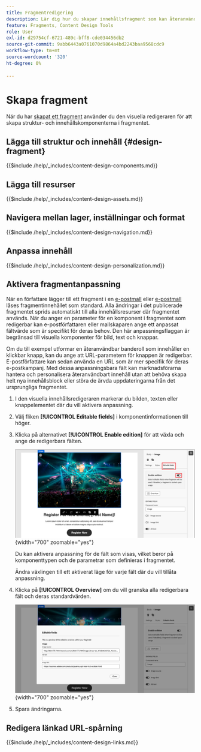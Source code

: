 ```yaml
---
title: Fragmentredigering
description: Lär dig hur du skapar innehållsfragment som kan återanvändas för e-post och malldesigner för att vara effektiv och för att upprätthålla design- och varumärkesstandarder.
feature: Fragments, Content Design Tools
role: User
exl-id: d29754cf-6721-489c-bff8-cde034456db2
source-git-commit: 9abb6443a0761070d9864a4bd2243baa9568cdc9
workflow-type: tm+mt
source-wordcount: '320'
ht-degree: 0%

---
```


# Skapa fragment

När du har [skapat ett fragment](./fragments.md#create-fragments) använder du den visuella redigeraren för att skapa struktur- och innehållskomponenterna i fragmentet.

## Lägga till struktur och innehåll {#design-fragment}

{{$include /help/_includes/content-design-components.md}}

## Lägga till resurser

{{$include /help/_includes/content-design-assets.md}}

## Navigera mellan lager, inställningar och format

{{$include /help/_includes/content-design-navigation.md}}

## Anpassa innehåll

{{$include /help/_includes/content-design-personalization.md}}

## Aktivera fragmentanpassning

När en författare lägger till ett fragment i en [e-postmall](./email-authoring.md#content-authoring---use-visual-fragments) eller [e-postmall](./email-template-authoring.md#content-authoring---use-visual-fragments) låses fragmentinnehållet som standard. Alla ändringar i det publicerade fragmentet sprids automatiskt till alla innehållsresurser där fragmentet används. När du anger en parameter för en komponent i fragmentet som redigerbar kan e-postförfattaren eller mallskaparen ange ett anpassat fältvärde som är specifikt för deras behov. Den här anpassningsflaggan är begränsad till visuella komponenter för bild, text och knappar.

Om du till exempel utformar en återanvändbar banderoll som innehåller en klickbar knapp, kan du ange att URL-parametern för knappen är redigerbar. E-postförfattare kan sedan använda en URL som är mer specifik för deras e-postkampanj. Med dessa anpassningsbara fält kan marknadsförarna hantera och personalisera återanvändbart innehåll utan att behöva skapa helt nya innehållsblock eller störa de ärvda uppdateringarna från det ursprungliga fragmentet.

1. I den visuella innehållsredigeraren markerar du bilden, texten eller knappelementet där du vill aktivera anpassning.

1. Välj fliken **[!UICONTROL Editable fields]** i komponentinformationen till höger.

1. Klicka på alternativet **[!UICONTROL Enable edition]** för att växla och ange de redigerbara fälten.

   ![Aktivera redigerbara fält för en fragmentbildkomponent](./assets/fragment-editable-fields-image.png){width="700" zoomable="yes"}

   Du kan aktivera anpassning för de fält som visas, vilket beror på komponenttypen och de parametrar som definieras i fragmentet.

   Ändra växlingen till ett aktiverat läge för varje fält där du vill tillåta anpassning.

1. Klicka på **[!UICONTROL Overview]** om du vill granska alla redigerbara fält och deras standardvärden.

   ![Granska redigerbara fält och deras standardvärden](./assets/fragment-editable-fields-image-overview.png){width="700" zoomable="yes"}

1. Spara ändringarna.

## Redigera länkad URL-spårning

{{$include /help/_includes/content-design-links.md}}
